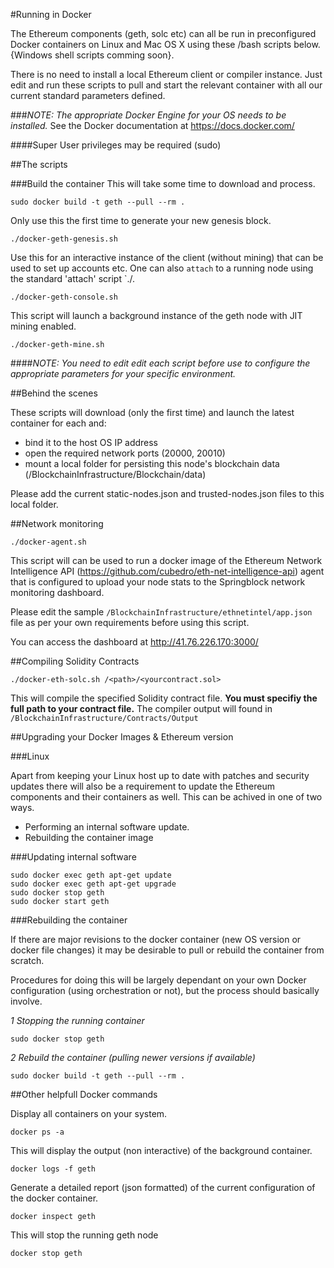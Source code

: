 #Running in Docker

The Ethereum components (geth, solc etc) can all be run in preconfigured Docker containers on Linux and Mac OS X using these /bash scripts below. {Windows shell scripts comming soon}.

There is no need to install a local Ethereum client or compiler instance. 
Just edit and run these scripts to pull and start the relevant container with all our current standard parameters defined.

###*NOTE: The appropriate Docker Engine for your OS needs to be installed.*
See the Docker documentation at https://docs.docker.com/

####Super User privileges may be required (sudo)


##The scripts

###Build the container
This will take some time to download and process.
```
sudo docker build -t geth --pull --rm .
```

Only use this the first time to generate your new genesis block.
```
./docker-geth-genesis.sh
```

Use this for an interactive instance of the client (without mining) that can be used to set up accounts etc.
One can also ``attach`` to a running node using the standard 'attach' script `./.
```
./docker-geth-console.sh
```

This script will launch a background instance of the geth node with JIT mining enabled.
```
./docker-geth-mine.sh
```

####*NOTE: You need to edit edit each script before use to configure the appropriate parameters for your specific environment.*


##Behind the scenes

These scripts will download (only the first time) and launch the latest container for each and:
  * bind it to the host OS IP address
  * open the required network ports (20000, 20010)
  * mount a local folder for persisting this node's blockchain data (/BlockchainInfrastructure/Blockchain/data)
  
Please add the current static-nodes.json and trusted-nodes.json files to this local folder.


##Network monitoring

```
./docker-agent.sh
```

This script will can be used to run a docker image of the Ethereum Network Intelligence API (https://github.com/cubedro/eth-net-intelligence-api) agent that is configured to upload your node stats to the Springblock network monitoring dashboard. 

Please edit the sample ``/BlockchainInfrastructure/ethnetintel/app.json`` file as per your own requirements before using this script.

You can access the dashboard at http://41.76.226.170:3000/


##Compiling Solidity Contracts

```
./docker-eth-solc.sh /<path>/<yourcontract.sol>
```

This will compile the specified Solidity contract file. **You must specifiy the full path to your contract file.**
The compiler output will found in `/BlockchainInfrastructure/Contracts/Output`

##Upgrading your Docker Images & Ethereum version

###Linux

Apart from keeping your Linux host up to date with patches and security updates there will also be a requirement to update 
the Ethereum components and their containers as well. This can be achived in one of two ways.

  * Performing an internal software update.
  * Rebuilding the container image

###Updating internal software

```
sudo docker exec geth apt-get update
sudo docker exec geth apt-get upgrade
sudo docker stop geth
sudo docker start geth
```

###Rebuilding the container

If there are major revisions to the docker container (new OS version or docker file changes) it may be desirable to pull 
or rebuild the container from scratch.

Procedures for doing this will be largely dependant on your own Docker configuration (using orchestration or not), but the
process should basically involve.

*1 Stopping the running container*
```
sudo docker stop geth
```
*2 Rebuild the container (pulling newer versions if available)*
```
sudo docker build -t geth --pull --rm .
```

##Other helpfull Docker commands

Display all containers on your system.
```
docker ps -a
```

This will display the output (non interactive) of the background container.
```
docker logs -f geth
```

Generate a detailed report (json formatted) of the current configuration of the docker container. 
```
docker inspect geth
```

This will stop the running geth node
```
docker stop geth
```




